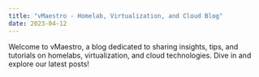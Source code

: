 ```yaml
---
title: "vMaestro - Homelab, Virtualization, and Cloud Blog"
date: 2023-04-12
---
```


Welcome to vMaestro, a blog dedicated to sharing insights, tips, and tutorials on homelabs, virtualization, and cloud technologies. Dive in and explore our latest posts!
